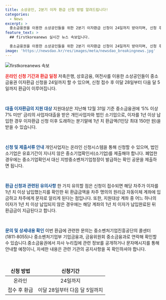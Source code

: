 ```yaml
---
title: 소상공인, 2분기 이자 환급 신청 방법 알려드립니다!
categories:
  - News
excerpt: >
  중소금융권을 이용한 소상공인들을 위한 2분기 이자환급 신청이 24일까지 받아지며, 신청 후 28일부터 5일간 환급이 이루어진다. 해당 프로그램은 중소금융권의 높은 대출금리로 어려움을 겪는 소상공인들을 지원하기 위해 시행되었으며, 최대 150만 원의 환급액이 지원된다. 온라인 신청시스템을 통해 간편하게 신청할 수 있으며, 환급금은 신청 후 6영업일 이내에 지급된다. 필요한 문의는 중소벤처기업진흥공단의 콜센터나 관련 기관으로 하면 된다.
feature_text: >
  ## firstkoreanews 실시간 뉴스 속보입니다.

  중소금융권을 이용한 소상공인들을 위한 2분기 이자환급 신청이 24일까지 받아지며, 신청 후 28일부터 5일간 환급이 이루어진다. 해당 프로그램은 중소금융권의 높은 대출금리로 어려움을 겪는 소상공인들을 지원하기 위해 시행되었으며, 최대 150만 원의 환급액이 지원된다. 온라인 신청시스템을 통해 간편하게 신청할 수 있으며, 환급금은 신청 후 6영업일 이내에 지급된다. 필요한 문의는 중소벤처기업진흥공단의 콜센터나 관련 기관으로 하면 된다.
image: 'https://newsdao.kr/res/images/meta/newsdao_breakingnews.jpg'
---
```


<p><img src="https://newsdao.kr/res/images/meta/newsdao_breakingnews.jpg" alt="firstkoreanews 속보" /></p>

<p><b><span style="color: #ee2323;">온라인 신청 기간과 환급 일정</span></b>
저축은행, 상호금융, 여전사를 이용한 소상공인들이 중소금융권 이자환급 신청을 24일까지 할 수 있으며, 신청 접수 후 이달 28일부터 다음 달 5일까지 환급이 이루어집니다.</p>

<p data-ke-size="size16">&nbsp;</p>

<p><b><span style="color: #1a5490;">대출 이자환급의 지원 대상</span></b>
지원대상은 지난해 12월 31일 기준 중소금융권에 ‘5% 이상 7% 미만’ 금리의 사업자대출을 받은 개인사업자와 법인 소기업으로, 이자를 1년 이상 납입한 경우 이자환급 신청 이후 도래하는 분기말에 1년 치 환급액(1인당 최대 150만 원)을 받을 수 있습니다.</p>

<p data-ke-size="size16">&nbsp;</p>

<p><b><span style="color: #1a5490;">신청 및 제출서류 안내</span></b>
개인사업자는 온라인 신청시스템을 통해 신청할 수 있으며, 법인소기업은 유효기간이 지나지 않은 중소기업확인서(소기업)를 제출해야 합니다. 폐업한 경우에는 중소기업확인서 대신 지방중소벤처기업청장이 발급하는 확인 공문을 제출하면 됩니다.</p>

<p data-ke-size="size16">&nbsp;</p>

<p><b><span style="color: #1a5490;">환급 신청과 관련된 유의사항</span></b>
한 가지 유의할 점은 신청이 접수되면 해당 차주가 이자를 1년 치 이상 납입했는지를 확인한 뒤 환급금액을 차주 명의의 원리금 자동이체 계좌에 입금하고 차주에게 문자로 알리게 된다는 점입니다. 또한, 지원대상 계좌 중 어느 하나의 이자가 1년 치 이상 납입되지 않은 경우에는 해당 계좌의 1년 치 이자가 납입완료된 뒤 환급금이 지급된다고 합니다.</p>

<p data-ke-size="size16">&nbsp;</p>

<p><b><span style="color: #1a5490;">문의 및 상세내용 확인</span></b>
이번 환급에 관련한 문의는 중소벤처기업진흥공단의 콜센터(1811-8055)나 중소벤처기업부 기업금융과, 금융위원회 중소금융과로 연락해 확인할 수 있습니다.중소금융권에서 자사 누리집에 관련 정보를 공개하거나 문자메시지를 통해 안내할 예정이니, 자세한 내용은 관련 기관의 공지사항을 꼭 확인하셔야 합니다.</p>

<p data-ke-size="size16">&nbsp;</p>

<table style="width: 100%;">
<thead>
<tr>
<td style="text-align: center; height: 17px;"><b>신청 방법</b></td>
<td style="text-align: center; height: 17px;"><b>신청기간</b></td>
</tr>
</thead>
<tbody>
<tr>
<td style="text-align: center;">온라인</td>
<td style="text-align: center;">24일까지</td>
</tr>
<tr>
<td style="text-align: center;">접수 후 환급</td>
<td style="text-align: center;">이달 28일부터 다음 달 5일까지</td>
</tr>
</tbody>
</table>

<p data-ke-size="size16">&nbsp;</p>

<p data-ke-size="size16">&nbsp;</p>

